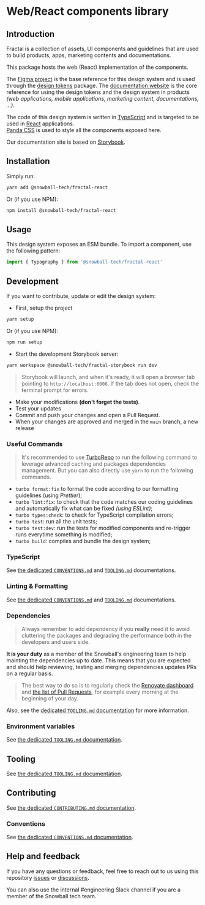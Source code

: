 # Web/React components library

## Introduction

Fractal is a collection of assets, UI components and guidelines that are used to
build products, apps, marketing contents and documentations.

This package hosts the web (React) implementation of the components.

The [Figma project](https://www.figma.com/file/u70V0ocCmDeYMAAPf9Xfqa/❄%EF%B8%8F-Fractal-Design-System)
is the base reference for this design system and is used through the
[design tokens](../design-tokens) package.
The [documentation website](https://fractal.snowball.xyz/) is the core reference
for using the design tokens and the design system in products
_(web applications, mobile applications, marketing content, documentations, ...)._

The code of this design system is written in
[TypeScript](https://www.typescriptlang.org/) and is targeted to be used in
[React](https://reactjs.org/) applications.  
[Panda CSS](https://panda-css.com/) is used to style all the
components exposed here.

Our documentation site is based on [Storybook](https://storybook.js.org/).

## Installation

Simply run:

```bash
yarn add @snowball-tech/fractal-react
```

Or (if you use NPM):

```bash
npm install @snowball-tech/fractal-react
```

## Usage

This design system exposes an ESM bundle.
To import a component, use the following pattern:

```js
import { Typography } from '@snowball-tech/fractal-react'
```

## Development

If you want to contribute, update or edit the design system:

- First, setup the project

```bash
yarn setup
```

Or (if you use NPM):

```bash
npm run setup
```

- Start the development Storybook server:

```bash
yarn workspace @snowball-tech/fractal-storybook run dev
```

> Storybook will launch, and when it's ready, it will open a browser tab
> pointing to `http://localhost:6006`.
> If the tab does not open, check the terminal prompt for errors.

- Make your modifications **(don't forget the tests)**.
- Test your updates
- Commit and push your changes and open a Pull Request.
- When your changes are approved and merged in the `main` branch, a new release

### Useful Commands

> It's recommended to use [TurboRepo](https://turbo.build/repo) to run the
> following command to leverage advanced caching and packages dependencies
> management.
> But you can also directly use `yarn` to run the following commands.

- `turbo format:fix` to format the code according to our formatting guidelines
  (using _Prettier_);
- `turbo lint:fix`: to check that the code matches our coding guidelines and
  automatically fix what can be fixed _(using ESLint)_;
- `turbo types:check`: to check for TypeScript compilation errors;
- `turbo test`: run all the unit tests;
- `turbo test:dev`: run the tests for modified components and re-trigger runs
  everytime something is modified;
- `turbo build`: compiles and bundle the design system;

### TypeScript

See [the dedicated `CONVENTIONS.md`](../../docs/CONVENTIONS.md) and
[`TOOLING.md`](../../docs/TOOLING.md) documentations.

### Linting & Formatting

See [the dedicated `CONVENTIONS.md`](../../docs/CONVENTIONS.md) and
[`TOOLING.md`](../../docs/TOOLING.md) documentations.

### Dependencies

> Always remember to add dependency if you **really** need it to avoid
> cluttering the packages and degrading the performance both in the developers
> and users side.

**It is your duty** as a member of the Snowball's engineering team to help
mainting the dependencies up to date. This means that you are expected and
should help reviewing, testing and merging dependencies updates PRs on a regular
basis.

> The best way to do so is to regularly check the
> [Renovate dashboard](https://github.com/snowball-tech/fractal/issues/1) and
> [the list of Pull Requests](https://github.com/snowball-tech/fractal/pulls?q=is%3Apr+is%3Aopen+sort%3Aupdated-desc+label%3Adev-deps%2Cdeps),
> for example every morning at the beginning of your day.

Also, see the [dedicated `TOOLING.md` documentation](../../docs/TOOLING.md) for more
information.

### Environment variables

See [the dedicated `TOOLING.md` documentation](../../docs/TOOLING.md).

## Tooling

See [the dedicated `TOOLING.md` documentation](../../docs/TOOLING.md).

## Contributing

See [the dedicated `CONTRIBUTING.md` documentation](../../CONTRIBUTING.md).

### Conventions

See [the dedicated `CONVENTIONS.md` documentation](../../docs/CONVENTIONS.md).

## Help and feedback

If you have any questions or feedback, feel free to reach out to us using this
repository [issues](https://github.com/snowball-tech/fractal/issues) or
[discussions](https://github.com/snowball-tech/fractal/discussions).

You can also use the internal #engineering Slack channel if you are a member of
the Snowball tech team.
